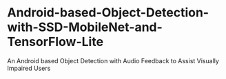 # Android-based-Object-Detection-with-SSD-MobileNet-and-TensorFlow-Lite
An Android based Object Detection with Audio Feedback to Assist Visually Impaired Users
